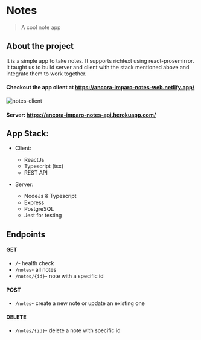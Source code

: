 # Notes

> A cool note app
	
## About the project
It is a simple app to take notes. It supports richtext using react-prosemirror. It taught us to build server and client with the stack mentioned above and integrate them to work together.

#### Checkout the app client at https://ancora-imparo-notes-web.netlify.app/ 
![notes-client](https://user-images.githubusercontent.com/36930635/120647639-7449d180-c498-11eb-9d1b-00786bf8a5b7.png)


#### Server: https://ancora-imparo-notes-api.herokuapp.com/

## App Stack:
-  Client:
	- ReactJs
	- Typescript (tsx)
	- REST API
	
- Server: 
	- NodeJs & Typescript
	- Express 
	- PostgreSQL
	- Jest for testing

## Endpoints
####  GET
- `/`- health check
- `/notes`- all notes
- `/notes/{id}`- note with a specific id
####  POST
- `/notes`- create a new note or update an existing one
#### DELETE
- `/notes/{id}`- delete a note with specific id
